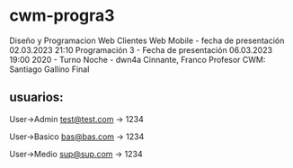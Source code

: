 # cwm-progra3
Diseño y Programacion Web
Clientes Web Mobile - fecha de presentación 02.03.2023 21:10
Programación 3 - Fecha de presentación 06.03.2023 19:00
2020 - Turno Noche - dwn4a
Cinnante, Franco
Profesor CWM: Santiago Gallino
Final

## usuarios:

User->Admin
test@test.com -> 1234 

User->Basico
bas@bas.com -> 1234 

User->Medio
sup@sup.com -> 1234 